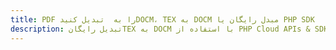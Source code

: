 ---title: PDF را به  تبدیل کنیدDOCM، TEX به DOCM مبدل رایگان یا PHP SDKdescription: تبدیل رایگانTEX به DOCM با استفاده از PHP Cloud APIs & SDK همچنین اسناد PDF را در Cloud ایجاد، ویرایش و رندر کنید.---